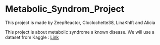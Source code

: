 # Metabolic_Syndrom_Project

This project is made by ZeepReactor, Cloclochette38, LinaKhlft and Alicia

This project is about metabolic syndrome a known disease. We will use a dataset from Kaggle : [Link](https://www.kaggle.com/datasets/antimoni/metabolic-syndrome)